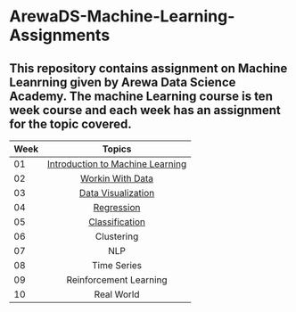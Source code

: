 # ArewaDS-Machine-Learning-Assignments
## This repository contains assignment on Machine Leanrning given by Arewa Data Science Academy. The machine Learning course is ten week course and each week has an assignment for the topic covered.

| Week | Topics                                                    |
|------|:---------------------------------------------------------:|
| 01  |  [Introduction to Machine Learning](https://github.com/TheBangis/ML-4-Beginners-Arewa-Datascience/tree/main/1-Introduction)|
| 02  |  [Workin With Data](https://github.com/TheBangis/ML-4-Beginners-Arewa-Datascience/tree/main/2-Working-With-Data)|
| 03  |  [Data Visualization](https://github.com/TheBangis/ML-4-Beginners-Arewa-Datascience/tree/main/3-Data-Visualization)|
| 04  |  [Regression](https://github.com/TheBangis/ML-4-Beginners-Arewa-Datascience/tree/main/2-Regression)|
| 05  |  [Classification](https://github.com/TheBangis/ML-4-Beginners-Arewa-Datascience/tree/main/4-Classification)|
| 06  |  Clustering|
| 07  |  NLP|
| 08  |  Time Series|
| 09  |  Reinforcement Learning|
| 10  |  Real World|
